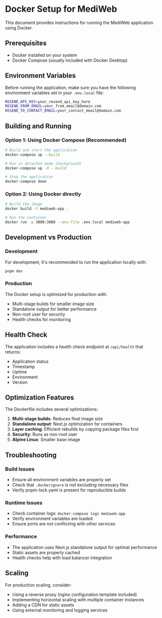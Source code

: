 # Docker Setup for MediWeb

This document provides instructions for running the MediWeb application using Docker.

## Prerequisites

- Docker installed on your system
- Docker Compose (usually included with Docker Desktop)

## Environment Variables

Before running the application, make sure you have the following environment variables set in your `.env.local` file:

```bash
RESEND_API_KEY=your_resend_api_key_here
RESEND_FROM_EMAIL=your_from_email@domain.com
RESEND_TO_CONTACT_EMAIL=your_contact_email@domain.com
```

## Building and Running

### Option 1: Using Docker Compose (Recommended)

```bash
# Build and start the application
docker-compose up --build

# Run in detached mode (background)
docker-compose up -d --build

# Stop the application
docker-compose down
```

### Option 2: Using Docker directly

```bash
# Build the image
docker build -t mediweb-app .

# Run the container
docker run -p 3000:3000 --env-file .env.local mediweb-app
```

## Development vs Production

### Development
For development, it's recommended to run the application locally with:
```bash
pnpm dev
```

### Production
The Docker setup is optimized for production with:
- Multi-stage builds for smaller image size
- Standalone output for better performance
- Non-root user for security
- Health checks for monitoring

## Health Check

The application includes a health check endpoint at `/api/health` that returns:
- Application status
- Timestamp
- Uptime
- Environment
- Version

## Optimization Features

The Dockerfile includes several optimizations:

1. **Multi-stage builds**: Reduces final image size
2. **Standalone output**: Next.js optimization for containers
3. **Layer caching**: Efficient rebuilds by copying package files first
4. **Security**: Runs as non-root user
5. **Alpine Linux**: Smaller base image

## Troubleshooting

### Build Issues
- Ensure all environment variables are properly set
- Check that `.dockerignore` is not excluding necessary files
- Verify pnpm-lock.yaml is present for reproducible builds

### Runtime Issues
- Check container logs: `docker-compose logs mediweb-app`
- Verify environment variables are loaded
- Ensure ports are not conflicting with other services

### Performance
- The application uses Next.js standalone output for optimal performance
- Static assets are properly cached
- Health checks help with load balancer integration

## Scaling

For production scaling, consider:
- Using a reverse proxy (nginx configuration template included)
- Implementing horizontal scaling with multiple container instances
- Adding a CDN for static assets
- Using external monitoring and logging services